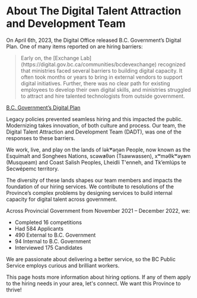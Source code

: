 <h1>About The Digital Talent Attraction and Development Team</h1>

On April 6th, 2023, the Digital Office released B.C. Government’s Digital Plan. One of many items reported on are hiring barriers:

<blockquote>Early on, the [Exchange Lab](https://digital.gov.bc.ca/communities/bcdevexchange) recognized that ministries faced several barriers to building digital capacity. It often took months or years to bring in external vendors to support digital initiatives. Further, there was no clear path for existing employees to develop their own digital skills, and ministries struggled to attract and hire talented technologists from outside government.</blockquote>

[B.C. Government’s Digital Plan](https://www2.gov.bc.ca/assets/gov/data/digital-government/digital-plan.pdf)  

Legacy policies prevented seamless hiring and this impacted the public. Modernizing takes innovation, of both culture and process. Our team, the Digital Talent Attraction and Development Team (DADT), was one of the responses to these barriers. 

We work, live, and play on the lands of lək̓ʷəŋən People, now known as the Esquimalt and Songhees Nations, scəw̓aθən (Tsawwassen), xʷməθkʷəy̓əm (Musqueam) and Coast Salish Peoples, Lheidli T'enneh, and Tk’emlúps te Secwépemc territory. 

The diversity of these lands shapes our team members and impacts the foundation of our hiring services. We contribute to resolutions of the Province’s complex problems by designing services to build internal capacity for digital talent across government. 

Across Provincial Government from November 2021 – December 2022, we: 

- 	Completed 16 competitions 
- 	Had 584 Applicants 
- 	490 External to B.C. Government
- 	94 Internal to B.C. Government
- 	Interviewed 175 Candidates 

We are passionate about delivering a better service, so the BC Public Service employs curious and brilliant workers. 

This page hosts more information about hiring options. If any of them apply to the hiring needs in your area, let's connect. We want this Province to thrive! 
